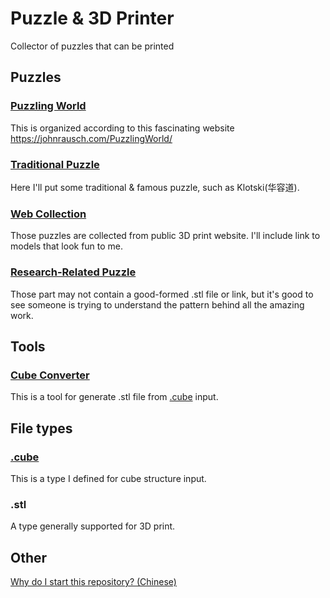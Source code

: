 # Puzzle & 3D Printer
Collector of puzzles that can be printed

## Puzzles

### [Puzzling World](Puzzles/PuzzlingWorld)

This is organized according to this fascinating website https://johnrausch.com/PuzzlingWorld/

### [Traditional Puzzle ](Puzzles/Traditional)

Here I'll put some traditional & famous puzzle, such as Klotski(华容道).

### [Web Collection](Puzzles/Web)

Those puzzles are collected from public 3D print website. I'll include link to models that look fun to me.

### [Research-Related Puzzle](Puzzles/Research)

Those part may not contain a good-formed .stl file or link, but it's good to see someone is trying to understand the pattern behind all the amazing work.



## Tools

### [ Cube Converter](Puzzles/Research)

This is a tool for generate .stl file from [.cube](CubeConverter#cube-file) input.



## File types
### [ .cube](CubeConverter#cube-file)

This is a type I defined for cube structure input.


### .stl

A type generally supported for 3D print.

## Other

[Why do I start this repository? (Chinese)](WhyThisRepo_ch.md)